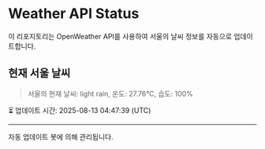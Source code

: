 
# Weather API Status

이 리포지토리는 OpenWeather API를 사용하여 서울의 날씨 정보를 자동으로 업데이트합니다.

## 현재 서울 날씨
> 서울의 현재 날씨: light rain, 온도: 27.76°C, 습도: 100%

⏳ 업데이트 시간: 2025-08-13 04:47:39 (UTC)

---
자동 업데이트 봇에 의해 관리됩니다.
